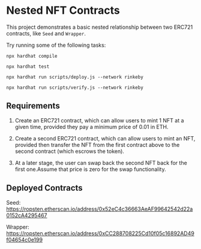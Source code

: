 # Nested NFT Contracts

This project demonstrates a basic nested relationship between two ERC721 contracts, like `Seed` and `Wrapper`.

Try running some of the following tasks:

```shell
npx hardhat compile

npx hardhat test

npx hardhat run scripts/deploy.js --network rinkeby

npx hardhat run scripts/verify.js --network rinkeby
```

## Requirements

1) Create an ERC721 contract, which can allow users to mint 1 NFT at a given time, provided they pay a minimum price of 0.01 in ETH.

2) Create a second ERC721 contract, which can allow users to mint an NFT, provided then transfer the NFT from the first contract above to the second contract (which escrows the token). 

3) At a later stage, the user can swap back the second NFT back for the first one.Assume that price is zero for the swap functionality.

## Deployed Contracts

Seed:  https://ropsten.etherscan.io/address/0x52eC4c36663AeAF99642542d22a0152cA4295467

Wrapper: https://ropsten.etherscan.io/address/0xCC288708225Cd10f05c16892AD49f04654c0e199

